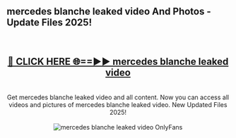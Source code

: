<h2>mercedes blanche leaked video And Photos - Update Files 2025!</h2>
<br>
<div align="center">
<h2><a href="https://betterlinks.top/A2PfLJ" rel="nofollow">🔴 CLICK HERE 🌐==►► mercedes blanche leaked video</a></h2>
<br>
Get mercedes blanche leaked video and all content. Now you can access all videos and pictures of mercedes blanche leaked video. New Updated Files 2025!
<br>
<br>
<a href="https://betterlinks.top/A2PfLJ" rel="nofollow" data-target="animated-image.originalLink"><img src="https://i.imgur.com/dJHk4Zq.gif" alt="mercedes blanche leaked video OnlyFans" style="max-width: 100%; display: inline-block;" data-target="animated-image.originalImage"></a>
</div>
<br>